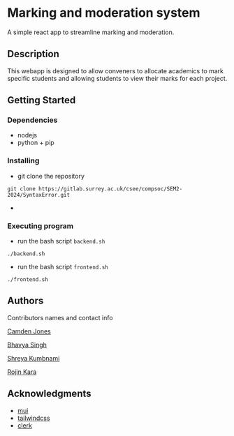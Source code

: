 # Marking and moderation system

A simple react app to streamline marking and moderation.

## Description

This webapp is designed to allow conveners to allocate academics to mark specific students and allowing students to view their marks for each project.

## Getting Started

### Dependencies

* nodejs
* python + pip

### Installing

* git clone the repository
```
git clone https://gitlab.surrey.ac.uk/csee/compsoc/SEM2-2024/SyntaxError.git
```
* 

### Executing program

* run the bash script `backend.sh`
```
./backend.sh
```
* run the bash script `frontend.sh`
```
./frontend.sh
```

## Authors

Contributors names and contact info

[Camden Jones](https://github.com/camcamsatnav)

[Bhavya Singh](https://github.com/bhavyasingh2611)

[Shreya Kumbnami](https://github.com/shreyakodes)

[Rojin Kara](https://github.com/rojinkara)

## Acknowledgments

* [mui](https://mui.com/material-ui/all-components/)
* [tailwindcss](https://tailwindcss.com/)
* [clerk](https://clerk.com/)